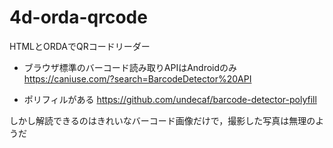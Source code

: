 # 4d-orda-qrcode
HTMLとORDAでQRコードリーダー

* ブラウザ標準のバーコード読み取りAPIはAndroidのみ
https://caniuse.com/?search=BarcodeDetector%20API

* ポリフィルがある
https://github.com/undecaf/barcode-detector-polyfill

しかし解読できるのはきれいなバーコード画像だけで，撮影した写真は無理のようだ
